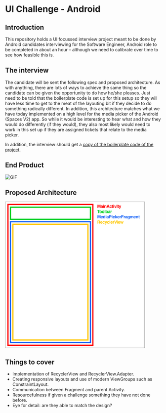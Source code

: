 # UI Challenge - Android

## Introduction
This repository holds a UI focussed interview project meant to be done by Android candidates interviewing for the Software Engineer, Android role to be completed in about an hour – although we need to calibrate over time to see how feasible this is.

## The interview
The candidate will be sent the following spec and proposed architecture. As with anything, there are lots of ways to achieve the same thing so the candidate can be given the opportunity to do how he/she pleases. Just need to be told that the boilerplate code is set up for this setup so they will have less time to get to the meat of the layouting bit if they decide to do something radically different. In addition, this architecture matches what we have today implemented on a high level for the media picker of the Android (Spaces V2) app. So while it would be interesting to hear what and how they would do differently (if they would), they also most likely would need to work in this set up if they are assigned tickets that relate to the media picker.

In addition, the interview should get a [copy of the boilerplate code of the project](https://github.com/airtimemedia/uichallenge-android/tree/master/UIChallenge-Boilerplate).

## End Product
![GIF](assets/UIChallengeGIF.gif)

## Proposed Architecture
![Architecture](assets/Architecture.png)

## Things to cover
* Implementation of RecyclerView and RecyclerView.Adapter.
* Creating responsive layouts and use of modern ViewGroups such as ConstraintLayout.
* Communication between Fragment and parent Activity.
* Resourcefulness if given a challenge something they have not done before.
* Eye for detail: are they able to match the design?
